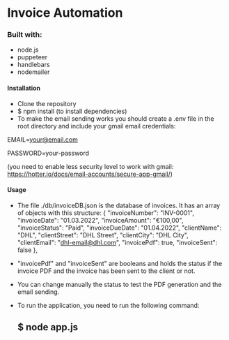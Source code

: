 # Invoice Automation

### Built with:

- node.js
- puppeteer
- handlebars
- nodemailer

#### Installation

- Clone the repository
- $ npm install (to install dependencies)
- To make the email sending works you should create a .env file in the root directory and include your gmail email credentials:

EMAIL=your@email.com

PASSWORD=your-password

(you need to enable less security level to work with gmail: https://hotter.io/docs/email-accounts/secure-app-gmail/)


#### Usage

- The file ./db/invoiceDB.json is the database of invoices. It has an array of objects with this structure:
  {
  "invoiceNumber": "INV-0001",
  "invoiceDate": "01.03.2022",
  "invoiceAmount": "€100,00",
  "invoiceStatus": "Paid",
  "invoiceDueDate": "01.04.2022",
  "clientName": "DHL",
  "clientStreet": "DHL Street",
  "clientCity": "DHL City",
  "clientEmail": "dhl-email@dhl.com",
  "invoicePdf": true,
  "invoiceSent": false
  },

- "invoicePdf" and "invoiceSent" are booleans and holds the status if the invoice PDF and the invoice has been sent to the client or not.
- You can change manually the status to test the PDF generation and the email sending.
- To run the application, you need to run the following command:
  ## $ node app.js
